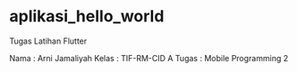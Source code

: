 # aplikasi_hello_world

Tugas Latihan Flutter

Nama : Arni Jamaliyah
Kelas  : TIF-RM-CID A
Tugas  : Mobile Programming 2
